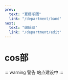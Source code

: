 ```yaml
---
prev:
  text: "夏樱乐团"
  link: "/department/band"
next:
  text: "编辑部"
  link: "/department/edit"
---
```


# cos部

::: warning 警告
站点建设中
:::